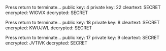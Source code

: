 Press return to terminate...
public key: 4
private key: 22
cleartext: SECRET
encrypted: WIGVIX
decrypted: SECRET

Press return to terminate...
public key: 18
private key: 8
cleartext: SECRET
encrypted: KWUJWL
decrypted: SECRET

Press return to terminate...
public key: 17
private key: 9
cleartext: SECRET
encrypted: JVTIVK
decrypted: SECRET
